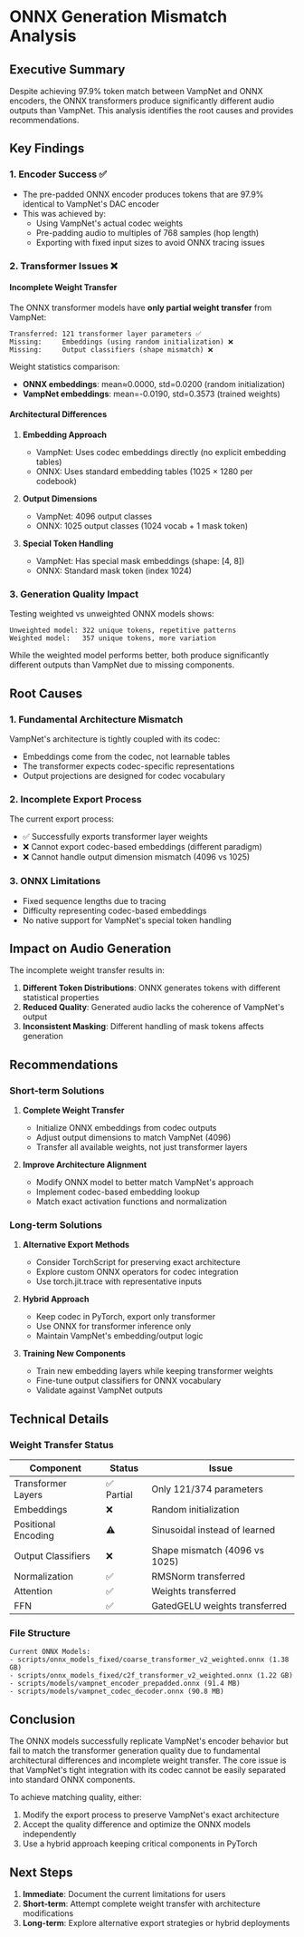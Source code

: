 # ONNX Generation Mismatch Analysis

## Executive Summary

Despite achieving 97.9% token match between VampNet and ONNX encoders, the ONNX transformers produce significantly different audio outputs than VampNet. This analysis identifies the root causes and provides recommendations.

## Key Findings

### 1. Encoder Success ✅
- The pre-padded ONNX encoder produces tokens that are 97.9% identical to VampNet's DAC encoder
- This was achieved by:
  - Using VampNet's actual codec weights
  - Pre-padding audio to multiples of 768 samples (hop length)
  - Exporting with fixed input sizes to avoid ONNX tracing issues

### 2. Transformer Issues ❌

#### Incomplete Weight Transfer
The ONNX transformer models have **only partial weight transfer** from VampNet:

```
Transferred: 121 transformer layer parameters ✅
Missing:     Embeddings (using random initialization) ❌
Missing:     Output classifiers (shape mismatch) ❌
```

Weight statistics comparison:
- **ONNX embeddings**: mean≈0.0000, std=0.0200 (random initialization)
- **VampNet embeddings**: mean=-0.0190, std=0.3573 (trained weights)

#### Architectural Differences

1. **Embedding Approach**
   - VampNet: Uses codec embeddings directly (no explicit embedding tables)
   - ONNX: Uses standard embedding tables (1025 × 1280 per codebook)

2. **Output Dimensions**
   - VampNet: 4096 output classes
   - ONNX: 1025 output classes (1024 vocab + 1 mask token)

3. **Special Token Handling**
   - VampNet: Has special mask embeddings (shape: [4, 8])
   - ONNX: Standard mask token (index 1024)

### 3. Generation Quality Impact

Testing weighted vs unweighted ONNX models shows:

```
Unweighted model: 322 unique tokens, repetitive patterns
Weighted model:   357 unique tokens, more variation
```

While the weighted model performs better, both produce significantly different outputs than VampNet due to missing components.

## Root Causes

### 1. Fundamental Architecture Mismatch
VampNet's architecture is tightly coupled with its codec:
- Embeddings come from the codec, not learnable tables
- The transformer expects codec-specific representations
- Output projections are designed for codec vocabulary

### 2. Incomplete Export Process
The current export process:
- ✅ Successfully exports transformer layer weights
- ❌ Cannot export codec-based embeddings (different paradigm)
- ❌ Cannot handle output dimension mismatch (4096 vs 1025)

### 3. ONNX Limitations
- Fixed sequence lengths due to tracing
- Difficulty representing codec-based embeddings
- No native support for VampNet's special token handling

## Impact on Audio Generation

The incomplete weight transfer results in:
1. **Different Token Distributions**: ONNX generates tokens with different statistical properties
2. **Reduced Quality**: Generated audio lacks the coherence of VampNet's output
3. **Inconsistent Masking**: Different handling of mask tokens affects generation

## Recommendations

### Short-term Solutions

1. **Complete Weight Transfer**
   - Initialize ONNX embeddings from codec outputs
   - Adjust output dimensions to match VampNet (4096)
   - Transfer all available weights, not just transformer layers

2. **Improve Architecture Alignment**
   - Modify ONNX model to better match VampNet's approach
   - Implement codec-based embedding lookup
   - Match exact activation functions and normalization

### Long-term Solutions

1. **Alternative Export Methods**
   - Consider TorchScript for preserving exact architecture
   - Explore custom ONNX operators for codec integration
   - Use torch.jit.trace with representative inputs

2. **Hybrid Approach**
   - Keep codec in PyTorch, export only transformer
   - Use ONNX for transformer inference only
   - Maintain VampNet's embedding/output logic

3. **Training New Components**
   - Train new embedding layers while keeping transformer weights
   - Fine-tune output classifiers for ONNX vocabulary
   - Validate against VampNet outputs

## Technical Details

### Weight Transfer Status

| Component | Status | Issue |
|-----------|---------|--------|
| Transformer Layers | ✅ Partial | Only 121/374 parameters |
| Embeddings | ❌ | Random initialization |
| Positional Encoding | ⚠️ | Sinusoidal instead of learned |
| Output Classifiers | ❌ | Shape mismatch (4096 vs 1025) |
| Normalization | ✅ | RMSNorm transferred |
| Attention | ✅ | Weights transferred |
| FFN | ✅ | GatedGELU weights transferred |

### File Structure

```
Current ONNX Models:
- scripts/onnx_models_fixed/coarse_transformer_v2_weighted.onnx (1.38 GB)
- scripts/onnx_models_fixed/c2f_transformer_v2_weighted.onnx (1.22 GB)
- scripts/models/vampnet_encoder_prepadded.onnx (91.4 MB)
- scripts/models/vampnet_codec_decoder.onnx (90.8 MB)
```

## Conclusion

The ONNX models successfully replicate VampNet's encoder behavior but fail to match the transformer generation quality due to fundamental architectural differences and incomplete weight transfer. The core issue is that VampNet's tight integration with its codec cannot be easily separated into standard ONNX components.

To achieve matching quality, either:
1. Modify the export process to preserve VampNet's exact architecture
2. Accept the quality difference and optimize the ONNX models independently
3. Use a hybrid approach keeping critical components in PyTorch

## Next Steps

1. **Immediate**: Document the current limitations for users
2. **Short-term**: Attempt complete weight transfer with architecture modifications
3. **Long-term**: Explore alternative export strategies or hybrid deployments
